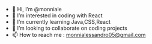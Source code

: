 - 👋 Hi, I’m @monniale
- 👀 I’m interested in coding with React
- 🌱 I’m currently learning Java,CSS,React
- 💞️ I’m looking to collaborate on coding projects
- 📫 How to reach me : monnialessandro05@gmail.com

<!---
monniale/monniale is a ✨ special ✨ repository because its `README.md` (this file) appears on your GitHub profile.
You can click the Preview link to take a look at your changes.
--->
